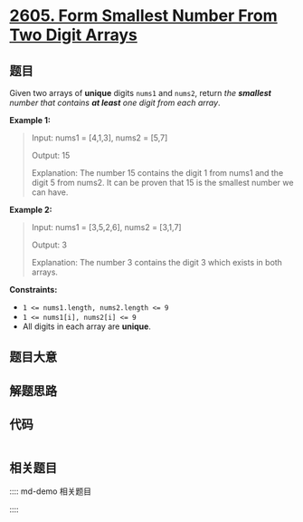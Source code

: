# [2605. Form Smallest Number From Two Digit Arrays](https://leetcode.com/problems/form-smallest-number-from-two-digit-arrays)

## 题目

Given two arrays of **unique** digits `nums1` and `nums2`, return _the
**smallest** number that contains **at least** one digit from each array_.



**Example 1:**

> Input: nums1 = [4,1,3], nums2 = [5,7]
> 
> Output: 15
> 
> Explanation: The number 15 contains the digit 1 from nums1 and the digit 5 from nums2. It can be proven that 15 is the smallest number we can have.

**Example 2:**

> Input: nums1 = [3,5,2,6], nums2 = [3,1,7]
> 
> Output: 3
> 
> Explanation: The number 3 contains the digit 3 which exists in both arrays.

**Constraints:**

  * `1 <= nums1.length, nums2.length <= 9`
  * `1 <= nums1[i], nums2[i] <= 9`
  * All digits in each array are **unique**.


## 题目大意

## 解题思路

## 代码

```javascript

```

## 相关题目

:::: md-demo 相关题目

::::
